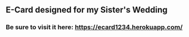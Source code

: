 ## E-Card designed for my Sister's Wedding
### Be sure to visit it here: https://ecard1234.herokuapp.com/
